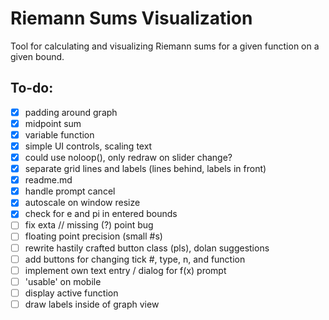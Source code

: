 # Riemann Sums Visualization
Tool for calculating and visualizing Riemann sums for a given function on a given bound.

## To-do:
- [x] padding around graph
- [x] midpoint sum
- [x] variable function
- [x] simple UI controls, scaling text
- [x] could use noloop(), only redraw on slider change?
- [x] separate grid lines and labels (lines behind, labels in front)
- [x] readme.md
- [x] handle prompt cancel
- [x] autoscale on window resize
- [x] check for e and pi in entered bounds
- [ ] fix exta // missing (?) point bug
- [ ] floating point precision (small #s)
- [ ] rewrite hastily crafted button class (pls), dolan suggestions
- [ ] add buttons for changing tick #, type, n, and function
- [ ] implement own text entry / dialog for f(x) prompt
- [ ] 'usable' on mobile
- [ ] display active function
- [ ] draw labels inside of graph view
